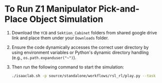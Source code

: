 # To Run Z1 Manipulator Pick-and-Place Object Simulation

1. Download the `YCB` and `Sektion_Cabinet` folders from shared google drive link and place them under your `Downloads` folder. 

2. Ensure the code dynamically accesses the correct user directory by using environment variables or Python's dynamic directory handling (e.g., `os.path.expanduser("~")`).

3. Then run the following command to start the simulation:

   ```bash
   ./isaaclab.sh -p source/standalone/workflows/rsl_rl/play.py --task Isaac-Lift-Cube-from-drawer-Z1-v0 --num_envs 16
